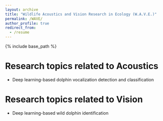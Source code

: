 ```yaml
---
layout: archive
title: "Wildlife Acoustics and Vision Research in Ecology (W.A.V.E.)"
permalink: /WAVE/
author_profile: true
redirect_from:
  - /resume
---
```


{% include base_path %}



Research topics related to Acoustics
======
* Deep learning-based dolphin vocalization detection and classification 

Research topics related to Vision
======
* Deep learning-based wild dolphin identification

  

  

